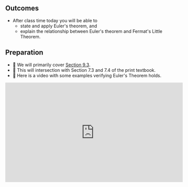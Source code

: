 ## Outcomes

* After class time today you will be able to
    * state and apply Euler's theorem, and
    * explain the relationship between Euler's theorem and Fermat's Little Theorem.

## Preparation

* 💾 We will primarily cover [Section 9.3](https://math.gordon.edu/ntic/ntic/section-using-euler.html).
* 📖 This will intersection with Section 7.3 and 7.4 of the print textbook.
* 🎥 Here is a video with some examples verifying Euler's Theorem holds.

<iframe width="560" height="315" src="https://www.youtube.com/embed/DyOv20d4c70" title="YouTube video player" frameborder="0" allow="accelerometer; autoplay; clipboard-write; encrypted-media; gyroscope; picture-in-picture; web-share" allowfullscreen></iframe>


